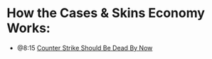 # How the Cases & Skins Economy Works:
- @8:15 [Counter Strike Should Be Dead By Now](https://youtu.be/vGUd4GqK9Jg?t=495)
